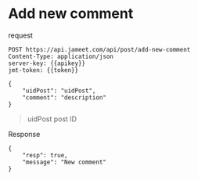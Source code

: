 # Add new comment

request

```http request
POST https://api.jameet.com/api/post/add-new-comment
Content-Type: application/json
server-key: {{apikey}}
jmt-token: {{token}}

{
    "uidPost": "uidPost",
    "comment": "description"
}

```

> uidPost post ID

Response

```http request
{
    "resp": true,
    "message": "New comment"
}
```